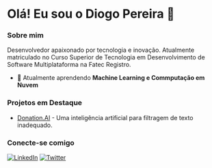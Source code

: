 # Olá! Eu sou o Diogo Pereira 👋

### Sobre mim

Desenvolvedor apaixonado por tecnologia e inovação. Atualmente matriculado no Curso Superior de Tecnologia em Desenvolvimento de Software Multiplataforma na Fatec Registro.

- 🌱 Atualmente aprendendo **Machine Learning e Commputação em Nuvem**

### Projetos em Destaque

- [Donation.AI](https://github.com/diogosilvabr/Donation.AI) - Uma inteligência artificial para filtragem de texto inadequado.

### Conecte-se comigo

[![LinkedIn](https://img.shields.io/badge/LinkedIn-joaosilva-blue)](https://linkedin.com/in/joaosilva)
[![Twitter](https://img.shields.io/badge/Twitter-@joaosilva-blue)](https://twitter.com/joaosilva)
